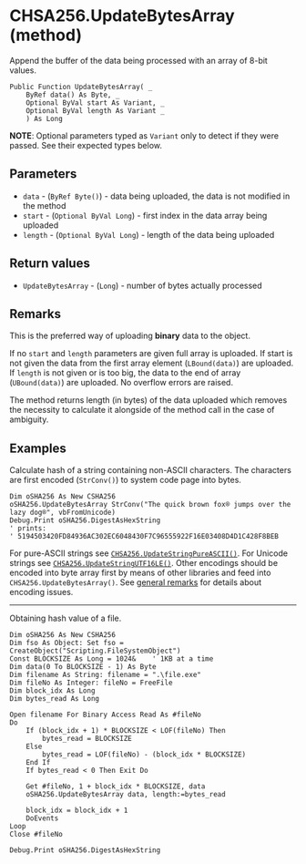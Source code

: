 # CHSA256.UpdateBytesArray (method)

Append the buffer of the data being processed with an array of 8-bit values.

```VB
Public Function UpdateBytesArray( _
    ByRef data() As Byte, _
    Optional ByVal start As Variant, _
    Optional ByVal length As Variant _
    ) As Long
```

**NOTE**: Optional parameters typed as `Variant` only to detect if they were passed. See their expected types below.

## Parameters

- `data` - (`ByRef Byte()`) - data being uploaded, the data is not modified in the method
- `start` - (`Optional ByVal Long`) - first index in the data array being uploaded
- `length` - (`Optional ByVal Long`) - length of the data being uploaded

## Return values

- `UpdateBytesArray` - (`Long`) - number of bytes actually processed

## Remarks

This is the preferred way of uploading **binary** data to the object.

If no `start` and `length` parameters are given full array is uploaded. If start is not given the data from the first
array element (`LBound(data)`) are uploaded. If `length` is not given or is too big, the data to the end of
array (`UBound(data)`) are uploaded. No overflow errors are raised.

The method returns length (in bytes) of the data uploaded which removes the necessity to calculate it alongside of the
method call in the case of ambiguity.

## Examples

Calculate hash of a string containing non-ASCII characters. The characters are first encoded (`StrConv()`) to system
code page into bytes.

```VB
Dim oSHA256 As New CSHA256
oSHA256.UpdateBytesArray StrConv("The quick brown fox® jumps over the lazy dog®", vbFromUnicode)
Debug.Print oSHA256.DigestAsHexString
' prints:
' 5194503420FD84936AC302EC6048430F7C96555922F16E03408D4D1C428F8BEB
```

For pure-ASCII strings see
[`CHSA256.UpdateStringPureASCII()`](./CHSA256.UpdateStringPureASCII.md). For Unicode strings see
[`CHSA256.UpdateStringUTF16LE()`](./CHSA256.UpdateStringUTF16LE.md). Other encodings should be encoded into byte array
first by means of other libraries and feed into `CHSA256.UpdateBytesArray()`. See [general remarks](../README.md#remarks) for details about encoding issues.

---

Obtaining hash value of a file.

```VB
Dim oSHA256 As New CSHA256
Dim fso As Object: Set fso = CreateObject("Scripting.FileSystemObject")
Const BLOCKSIZE As Long = 1024&    ' 1KB at a time
Dim data(0 To BLOCKSIZE - 1) As Byte
Dim filename As String: filename = ".\file.exe"
Dim fileNo As Integer: fileNo = FreeFile
Dim block_idx As Long
Dim bytes_read As Long

Open filename For Binary Access Read As #fileNo
Do
    If (block_idx + 1) * BLOCKSIZE < LOF(fileNo) Then
        bytes_read = BLOCKSIZE
    Else
        bytes_read = LOF(fileNo) - (block_idx * BLOCKSIZE)
    End If
    If bytes_read < 0 Then Exit Do

    Get #fileNo, 1 + block_idx * BLOCKSIZE, data
    oSHA256.UpdateBytesArray data, length:=bytes_read

    block_idx = block_idx + 1
    DoEvents
Loop
Close #fileNo

Debug.Print oSHA256.DigestAsHexString
```

